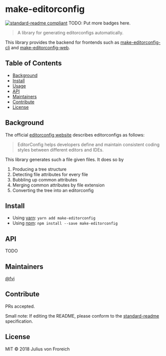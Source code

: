 # make-editorconfig

[![standard-readme compliant](https://img.shields.io/badge/standard--readme-OK-green.svg?style=flat-square)](https://github.com/RichardLitt/standard-readme)
TODO: Put more badges here.

> A library for generating editorconfigs automatically.

This library provides the backend for frontends such as 
[make-editorconfig-cli](https://github.com/fvj/make-editorconfig-cli) 
and [make-editorconfig-web](https://github.com/fvj/make-editorconfig-web).

## Table of Contents

- [Background](#background)
- [Install](#install)
- [Usage](#usage)
- [API](#api)
- [Maintainers](#maintainers)
- [Contribute](#contribute)
- [License](#license)

## Background

The official [editorconfig website](https://editorconfig.org) describes 
editorconfigs as follows:

> EditorConfig helps developers define and maintain consistent coding
> styles between different editors and IDEs.

This library generates such a file given files. It does so by

1. Producing a tree structure
2. Detecting file attributes for every file
3. Bubbling up common attributes
4. Merging common attributes by file extension
5. Converting the tree into an editorconfig

## Install

* Using [yarn](https://yarnpkg.com): `yarn add make-editorconfig`
* Using [npm](https://www.npmjs.com/get-npm): `npm install --save make-editorconfig`

## API

TODO

## Maintainers

[@fvj](https://github.com/fvj)

## Contribute

PRs accepted.

Small note: If editing the README, please conform to the [standard-readme](https://github.com/RichardLitt/standard-readme) specification.

## License

MIT © 2018 Julius von Froreich
